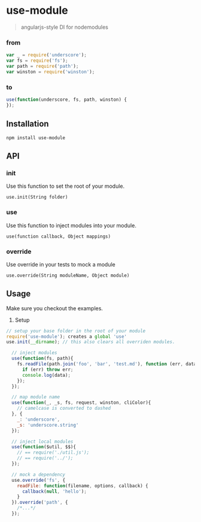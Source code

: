 use-module
==========

> angularjs-style DI for nodemodules

### from
```js
var _ = require('underscore');
var fs = require('fs');
var path = require('path');
var winston = require('winston');
```
### to
```js
use(function(underscore, fs, path, winston) {
});
```

Installation
------------

`npm install use-module`

API
---

### init
Use this function to set the root of your module.

`use.init(String folder)`

### use
Use this function to inject modules into your module.

`use(function callback, Object mappings)`

### override
Use override in your tests to mock a module

`use.override(String moduleName, Object module)`

Usage
-----

Make sure you checkout the examples.

1. Setup
```js
// setup your base folder in the root of your module
require('use-module'); creates a global 'use'
use.init(__dirname); // this also clears all overriden modules.
```

```js
  // inject modules
  use(function(fs, path){
    fs.readFile(path.join('foo', 'bar', 'test.md'), function (err, data) {
      if (err) throw err;
      console.log(data);
    });
  });

  // map module name
  use(function(_, _s, fs, request, winston, cliColor){ 
    // camelcase is converted to dashed
  }, {
    _: 'underscore',
    _s: 'underscore.string'
  });

  // inject local modules
  use(function($util, $$){ 
    // == require('./util.js');
    // == require('../');
  });

  // mock a dependency
  use.override('fs', {
    readFile: function(filename, options, callback) {
      callback(null, 'hello');
    }
  }).override('path', {
    /*...*/
  });
```

